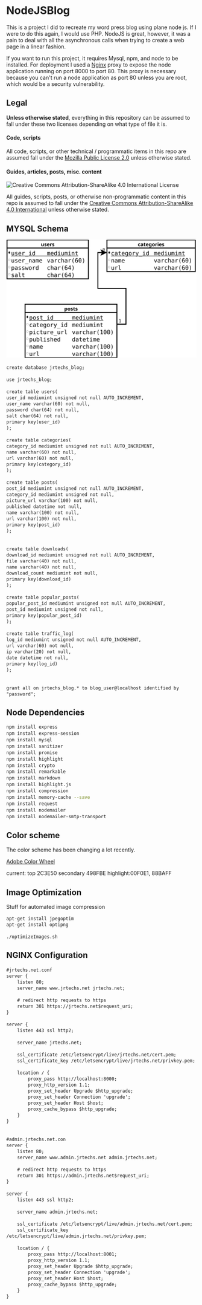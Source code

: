 # NodeJSBlog
This is a project I did to recreate my word press blog using plane node js. If I were to 
do this again, I would use PHP. NodeJS is great, however, it was a pain to deal 
with all the asynchronous calls when trying to create a web page in a linear fashion.

If you want to run this project, it requires Mysql, npm, and node to be installed. For 
deployment I used a [Nginx](https://www.digitalocean.com/community/tutorials/how-to-set-up-a-node-js-application-for-production-on-ubuntu-16-04) 
proxy to expose the node application running on port 8000 to port 80. This proxy is necessary
because you can't run a node application as port 80 unless you are root, which would be a 
security vulnerability. 


## Legal

**Unless otherwise stated**, everything in this repository can be 
assumed to fall under these two licenses depending on what type of file it is.

#### Code, scripts

All code, scripts, or other technical / programmatic items in this repo are 
assumed fall under the [Mozilla Public License 2.0](https://www.mozilla.org/en-US/MPL/) 
unless otherwise stated.

#### Guides, articles, posts, misc. content

![Creative Commons Attribution-ShareAlike 4.0 International License](https://i.creativecommons.org/l/by-sa/4.0/88x31.png)

All guides, scripts, posts, or otherwise non-programmatic content in this 
repo is assumed to fall under 
the [Creative Commons Attribution-ShareAlike 4.0 International](https://creativecommons.org/licenses/by-sa/4.0/) 
unless otherwise stated.


## MYSQL Schema

![](blogSql.svg)

```mysql
create database jrtechs_blog;

use jrtechs_blog;

create table users(
user_id mediumint unsigned not null AUTO_INCREMENT,
user_name varchar(60) not null,
password char(64) not null,
salt char(64) not null,
primary key(user_id)
);

create table categories(
category_id mediumint unsigned not null AUTO_INCREMENT,
name varchar(60) not null,
url varchar(60) not null,
primary key(category_id)
);

create table posts(
post_id mediumint unsigned not null AUTO_INCREMENT,
category_id mediumint unsigned not null,
picture_url varchar(100) not null,
published datetime not null,
name varchar(100) not null,
url varchar(100) not null,
primary key(post_id)
);


create table downloads(
download_id mediumint unsigned not null AUTO_INCREMENT,
file varchar(40) not null,
name varchar(40) not null,
download_count mediumint not null,
primary key(download_id)
);

create table popular_posts(
popular_post_id mediumint unsigned not null AUTO_INCREMENT,
post_id mediumint unsigned not null,
primary key(popular_post_id)
);

create table traffic_log(
log_id mediumint unsigned not null AUTO_INCREMENT,
url varchar(60) not null,
ip varchar(20) not null,
date datetime not null,
primary key(log_id)
);


grant all on jrtechs_blog.* to blog_user@localhost identified by "password";
```


## Node Dependencies
```bash
npm install express
npm install express-session
npm install mysql
npm install sanitizer
npm install promise
npm install highlight
npm install crypto
npm install remarkable
npm install markdown
npm install highlight.js
npm install compression
npm install memory-cache --save
npm install request
npm install nodemailer
npm install nodemailer-smtp-transport
```


## Color scheme

The color scheme has been changing a lot recently. 

[Adobe Color Wheel](https://color.adobe.com/create/color-wheel/?copy=true&base=2&rule=Custom&selected=4&name=Copy%20of%20Site&mode=cmyk&rgbvalues=0.17254901960784313,0.24313725490196078,0.3137254901960784,0.28627450980392155,0.5607843137254902,0.7450980392156863,0.5329137283008958,0.7301501780381741,1,0.8235294117647058,0.7529411764705882,1,0.042420144797897574,0,0.17000000000000004&swatchOrder=0,1,2,3,4)

current:
top 2C3E50
secondary 498FBE
highlight:00F0E1, 88BAFF


## Image Optimization
Stuff for automated image compression
```
apt-get install jpegoptim
apt-get install optipng

./optimizeImages.sh
```

## NGINX Configuration
```
#jrtechs.net.conf
server {
    listen 80;
    server_name www.jrtechs.net jrtechs.net;

    # redirect http requests to https
    return 301 https://jrtechs.net$request_uri;
}

server {
    listen 443 ssl http2;

    server_name jrtechs.net;

    ssl_certificate /etc/letsencrypt/live/jrtechs.net/cert.pem;
    ssl_certificate_key /etc/letsencrypt/live/jrtechs.net/privkey.pem;

    location / {
        proxy_pass http://localhost:8000;
        proxy_http_version 1.1;
        proxy_set_header Upgrade $http_upgrade;
        proxy_set_header Connection 'upgrade';
        proxy_set_header Host $host;
        proxy_cache_bypass $http_upgrade;
    }
}


#admin.jrtechs.net.con
server {
    listen 80;
    server_name www.admin.jrtechs.net admin.jrtechs.net;

    # redirect http requests to https
    return 301 https://admin.jrtechs.net$request_uri;
}

server {
    listen 443 ssl http2;

    server_name admin.jrtechs.net;

    ssl_certificate /etc/letsencrypt/live/admin.jrtechs.net/cert.pem;
    ssl_certificate_key /etc/letsencrypt/live/admin.jrtechs.net/privkey.pem;

    location / {
        proxy_pass http://localhost:8001;
        proxy_http_version 1.1;
        proxy_set_header Upgrade $http_upgrade;
        proxy_set_header Connection 'upgrade';
        proxy_set_header Host $host;
        proxy_cache_bypass $http_upgrade;
    }
}
```